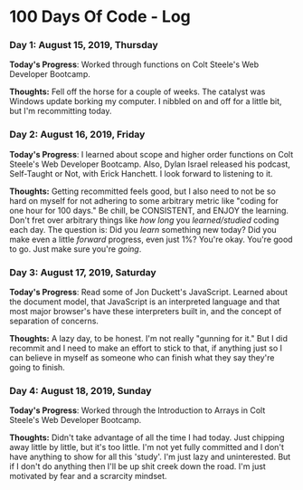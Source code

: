 # 100 Days Of Code - Log

### Day 1: August 15, 2019, Thursday

**Today's Progress**: Worked through functions on Colt Steele's Web Developer Bootcamp.

**Thoughts:** Fell off the horse for a couple of weeks. The catalyst was Windows update borking my computer. I nibbled on and off for a little bit, but I'm recommitting today.

### Day 2: August 16, 2019, Friday

**Today's Progress**: I learned about scope and higher order functions on Colt Steele's Web Developer Bootcamp. Also, Dylan Israel released his podcast, Self-Taught or Not, with Erick Hanchett. I look forward to listening to it.

**Thoughts:** Getting recommitted feels good, but I also need to not be so hard on myself for not adhering to some arbitrary metric like "coding for one hour for 100 days." Be chill, be CONSISTENT, and ENJOY the learning. Don't fret over arbitrary things like *how long* you *learned/studied* coding each day. The question is: Did you *learn* something new today? Did you make even a little *forward* progress, even just 1%? You're okay. You're good to go. Just make sure you're *going*.

### Day 3: August 17, 2019, Saturday

**Today's Progress**: Read some of Jon Duckett's JavaScript. Learned about the document model, that JavaScript is an interpreted language and that most major browser's have these interpreters built in, and the concept of separation of concerns.

**Thoughts:** A lazy day, to be honest. I'm not really "gunning for it." But I did recommit and I need to make an effort to stick to that, if anything just so I can believe in myself as someone who can finish what they say they're going to finish.

### Day 4: August 18, 2019, Sunday

**Today's Progress**: Worked through the Introduction to Arrays in Colt Steele's Web Developer Bootcamp.

**Thoughts:** Didn't take advantage of all the time I had today. Just chipping away little by little, but it's too little. I'm not yet fully committed and I don't have anything to show for all this 'study'. I'm just lazy and uninterested. But if I don't do anything then I'll be up shit creek down the road. I'm just motivated by fear and a scrarcity mindset.